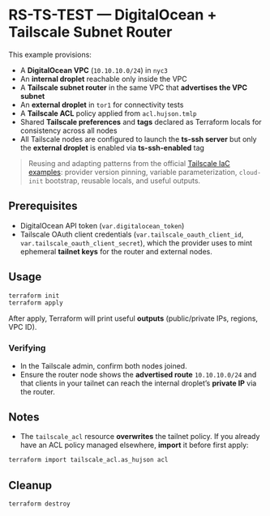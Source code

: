 # RS-TS-TEST — DigitalOcean + Tailscale Subnet Router

This example provisions:
- A **DigitalOcean VPC** (`10.10.10.0/24`) in `nyc3`
- An **internal droplet** reachable only inside the VPC
- A **Tailscale subnet router** in the same VPC that **advertises the VPC subnet**
- An **external droplet** in `tor1` for connectivity tests
- A **Tailscale ACL** policy applied from `acl.hujson.tmlp`
- Shared **Tailscale preferences** and **tags** declared as Terraform locals for consistency across all nodes
- All Tailscale nodes are configured to launch the **ts-ssh server** but only the **external droplet** is enabled via **ts-ssh-enabled** tag

> Reusing and adapting patterns from the official [Tailscale IaC examples](https://github.com/tailscale-dev/examples-infrastructure-as-code): provider version pinning, variable parameterization, `cloud-init` bootstrap, reusable locals, and useful outputs.

## Prerequisites

- DigitalOcean API token (`var.digitalocean_token`)
- Tailscale OAuth client credentials (`var.tailscale_oauth_client_id`, `var.tailscale_oauth_client_secret`), which the provider uses to mint ephemeral **tailnet keys** for the router and external nodes.

## Usage

```bash
terraform init
terraform apply
```

After apply, Terraform will print useful **outputs** (public/private IPs, regions, VPC ID).

### Verifying
- In the Tailscale admin, confirm both nodes joined.
- Ensure the router node shows the **advertised route** `10.10.10.0/24` and that clients in your tailnet can reach the internal droplet’s **private IP** via the router.

## Notes

- The `tailscale_acl` resource **overwrites** the tailnet policy. If you already have an ACL policy managed elsewhere, **import** it before first apply:

```bash
terraform import tailscale_acl.as_hujson acl
```

## Cleanup

```bash
terraform destroy
```
